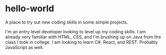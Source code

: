 # hello-world
A place to try out new coding skills in some simple projects.
<p>I'm an entry level developer looking to level up my coding skills.  I am already very familiar with HTML, CSS, and I'm brushing up on Java from the class I took in college.  I am looking to learn C#, React, and REST.  Probably JavaScript as well.</p>
